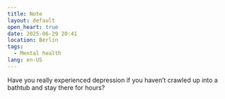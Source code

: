 ```yaml
---
title: Note
layout: default
open_heart: true
date: 2025-06-29 20:41
location: Berlin
tags: 
  - Mental health
lang: en-US
---
```


Have you really experienced depression if you haven’t crawled up into a bathtub and stay there for hours?
